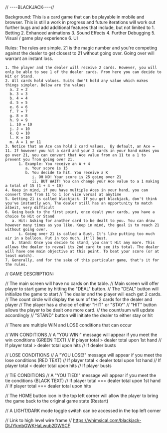 // ----BLACKJACK----//


Background:
  This is a card game that can be playable in mobile and browser. This is still a work in progress and future iterations will
  work out further bugs and add additional features that include, but not limited to
    1. Betting
    2. Enhanced animations
    3. Sound Effects
    4. Further Debugging
    5. Visual / game play experience
    6. UI

Rules:
  The rules are simple. 21 is the magic number and you're competing against the dealer to get closest to 21 without going over. Going over will warrant an instant loss.

    1. The player and the dealer will receive 2 cards. However, you will only be able to see 1 of the dealer cards. From here you can decide to Hit or Stand.
    2. All cards hold values. Suits don't hold any value which makes things simpler. Below are the values
      a. 2 = 2
      b. 3 = 3
      b. 4 = 4
      d. 5 = 5
      e. 6 = 6
      f. 7 = 7
      g. 8 = 8
      h. 9 = 9
      i. 10 = 10
      j. J = 10
      k. Q = 10
      l. K = 10
      m. A = 1 or 11 
    3. Notice that an Ace can hold 2 card values.  By default, an Ace = 11. If however you hit a card and your 2 cards in your hand makes you go over 21, you can convert that Ace value from an 11 to a 1 to prevent you from going over 21. 
          1. Example: You receive an A + 4
             a. Your score is 15
             b. You decide to hit. You receive a K
                i. OH NO! Your score is 25 going over 21
                ii. BUT WAIT! You can change your Ace value to a 1 making a total of 15 (1 + 4 + 10)
    4. Keep in mind, if you have multiple Aces in your hand, you can convert them from 11 to 1 (or vice versa) at anytime
    5. Getting 21 is called blackjack. If you get blackjack, don't think you've instantly won. The dealer still has an opportunity to match albeit, very difficult
    6. Going back to the first point, once dealt your cards, you have a choice to Hit or Stand
       a. Hit: Asking for another card to be dealt to you. You can draw however many times as you like. Keep in mind, the goal is to reach 21 without going over. 
          i. Going over 21 is called a Bust. It's like putting too much air in a balloon. Put in too much, it'll bust. 
       b. Stand: Once you decide to stand, you can't Hit any more. This allows the dealer to reveal its 2nd card to see its total. The dealer will have one main objective at this point. To beat your score (or at least match). 
    7. Generally, and for the sake of this particular game, that's it for the rules. 








// GAME DESCRIPTION:

// The main screen will have no cards on the table.
// Main screen will offer player to start game by hitting the "DEAL" button. 
// The "DEAL" button will initialize the game to start
  // The dealer and the player will each get 2 cards. 
  // The count circle will display the sum of the 2 cards for the dealer and player
// The player has a choice of either "HIT" or "STAY"
  // "HIT" button allows the player to be dealt one more card. 
    // the count/sum will update accordingly
  // "STAND" button will initiate the dealer to either stay or hit

// There are multiple WIN and LOSE conditions that can occur

// WIN CONDITIONS
// A "YOU WIN!" message will appear if you meet the win conditions (GREEN TEXT)
  // If player total > dealer total upon 1st hand
  // If player total > dealer total upon hits
  // If dealer busts

// LOSE CONDITIONS
// A "YOU LOSE!" message will appear if you meet the lose conditions (RED TEXT)
  // If player total < dealer total upon 1st hand
  // If player total < dealer total upon hits
  // If player busts

// TIE CONDITIONS
// A "YOU TIED!" message will appear if you meet the tie conditions (BLACK TEXT)
  // If player total === dealer total upon 1st hand
  // If player total === dealer total upon hits

// The HOME button icon in the top left corner will allow the player to bring the game back to the original game state (Restart)

// A LIGHT/DARK mode toggle switch can be accessed in the top left corner


// Link to high level wire frame
// https://whimsical.com/blackjack-DtJYkmbGWKHaLwub2DWSCF